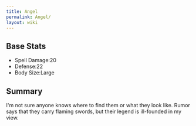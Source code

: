 ```yaml
---
title: Angel
permalink: Angel/
layout: wiki
---
```


Base Stats
----------

-   Spell Damage:20
-   Defense:22
-   Body Size:Large

Summary
-------

I'm not sure anyone knows where to find them or what they look like.
Rumor says that they carry flaming swords, but their legend is
ill-founded in my view.
